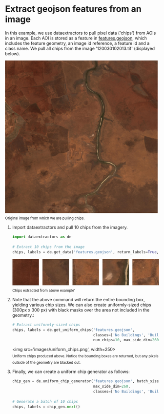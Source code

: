 # Extract geojson features from an image

In this example, we use dataextractors to pull pixel data ('chips') from AOIs in an image. Each AOI is stored as a feature in [features.geojson](https://github.com/PlatformStories/dataextractors/blob/master/example/features.geojson), which includes the feature geometry, an image id reference, a feature id and a class name. We pull all chips from the image '120030102013.tif' (displayed below).

<img src='images/img.png' width=500>   
<sub>Original image from which we are pulling chips.</sub>

1. Import dataextractors and pull 10 chips from the imagery.

    ```python
    import dataextractors as de

    # Extract 10 chips from the image
    chips, labels = de.get_data('features.geojson', return_labels=True, num_chips=10)
    ```

    <img src='images/chips.png' width=500>  
    <sub>Chips extracted from above example'</sub>

2. Note that the above command will return the entire bounding box, yielding various chip sizes. We can also create uniformly-sized chips (300px x 300 px) with black masks over the area not included in the geometry.:

    ```python
    # Extract uniformly-sized chips
    chips, labels = de.get_uniform_chips('features.geojson',
                                         classes=['No Buildings', 'Buildings'],
                                         num_chips=10, max_side_dim=260)
    ```

    <img src='images/uniform_chips.png', width=250>  
    <sub>Uniform chips produced above. Notice the bounding boxes are returned, but any pixels outside of the geometry are blacked out.</sub>

3. Finally, we can create a uniform chip generator as follows:

    ```python
    chip_gen = de.uniform_chip_generator('features.geojson', batch_size=10,
                                         max_side_dim=260,
                                         classes=['No Buildings', 'Buildings'])

    # Generate a batch of 10 chips
    chips, labels = chip_gen.next()
    ```
